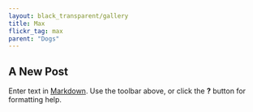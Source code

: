 ```yaml
---
layout: black_transparent/gallery
title: Max
flickr_tag: max
parent: "Dogs"
---
```


## A New Post

Enter text in [Markdown](http://daringfireball.net/projects/markdown/). Use the toolbar above, or click the **?** button for formatting help.